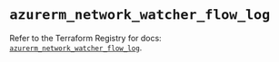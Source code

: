 # `azurerm_network_watcher_flow_log`

Refer to the Terraform Registry for docs: [`azurerm_network_watcher_flow_log`](https://registry.terraform.io/providers/hashicorp/azurerm/4.44.0/docs/resources/network_watcher_flow_log).
